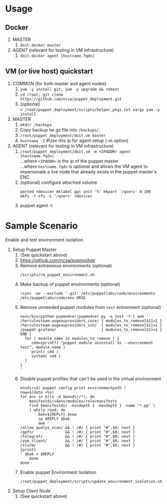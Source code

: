 # Usage

## Docker
1. MASTER
   1. `doit.docker master`
1. AGENT (relevant for testing in VM infrastructure)
   1. `doit.docker agent [hostname.fqdn]`

## VM (or live host) quickstart
1. COMMON (for both master and agent nodes)
   1. `yum -y install git; yum -y upgrade && reboot`
   1. `cd /root; git clone https://github.com/ncsa/puppet_deployment.git`
   1. (optional) \
      `< /root/puppet_deployment/scripts/helper_pkgs.txt xargs yum -y install`
1. MASTER
   1. `mkdir /backups`
   1. Copy backup tar.gz file into `/backups/.`
   1. `/root/puppet_deployment/doit.vm master`
   1. `hostname -I` #Use this ip for agent setup (-m option)
1. AGENT (relevant for testing in VM infrastructure)
   1. `/root/puppet_deployment/doit.vm -m <IPADDR> agent [hostname.fqdn]` \
      ...where `<IPADDR>` is the ip of the puppet master \
      ...where `hostname.fqdn` is optional and allows the VM agent to impersonate
      a live node that already exists in the puppet master's ENC.
   1. (optional) configure attached volume
      ```
      parted <device> mklabel gpt unit '%' mkpart '/qserv' 0 100
      mkfs -t xfs -L '/qserv' <device>
      ```
   1. puppet agent -t

# Sample Scenario
Enable and test environment isolation
1. Setup Puppet Master
    1. (See quickstart above)
    1. https://github.com/ncsa/pupmodver
    1. Remove extraneous environments (optional)
       ```
       /scripts/rm_puppet_environment.sh
       ```
    1. Make backup of puppet environments (optional)
       ```
       rsync -av --exclude '.git' /etc/puppetlabs/code/environments /etc/puppetlabs/code/env.ORIG
       ```
    1. Remove unneeded puppet modules from `test` enironment (optional)
       ```
       venv/bin/python pupmodver/pupmodver.py -e test -t | awk '
       /herculesteam-augeasproviders_core/ { modules_to_remove[$1]=1 }
       /herculesteam-augeasproviders_ssh/  { modules_to_remove[$1]=1 }
       /puppet-grafana/                    { modules_to_remove[$1]=1 }
       END {
         for ( module_name in modules_to_remove ) {
            cmd=sprintf( "puppet module uninstall %s --environment test", module_name )
            print( cmd )
            system( cmd )
         }
       }
       '
       ```
    1. Disable puppet profiles that can't be used in the virtual environment
       ```
       envdir=$( puppet config print environmentpath )
       now=$(date +%s)
       for env in $(ls -d $envdir/*); do
           manifestdir=$env/modules/role/manifests
           find $manifestdir -mindepth 1 -maxdepth 1 -name '*.pp' \
           | while read; do
               bak=${REPLY}.$now
               cp $REPLY $bak
               awk '
       /allow_qualys_scan/ && ! /#/ { print "#",$0; next }
       /gpfs/              && ! /#/ { print "#",$0; next }
       /telegraf/          && ! /#/ { print "#",$0; next }
       /yum_client/        && ! /#/ { print "#",$0; next }
       /slurm/             && ! /#/ { print "#",$0; next }
       {print}
       ' $bak > $REPLY
           done
       done
       ```
    1. Enable puppet Environment Isolation
       ```
       /root/puppet_deployment/scripts/update_environment_isolation.sh
       ```
1. Setup Client Node
    1. (See quickstart above)
